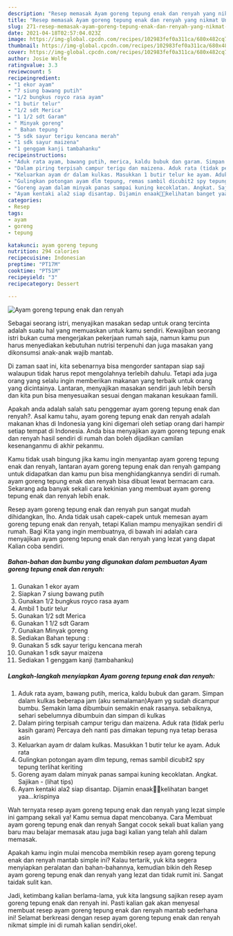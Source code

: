 ```yaml
---
description: "Resep memasak Ayam goreng tepung enak dan renyah yang nikmat Untuk Jualan"
title: "Resep memasak Ayam goreng tepung enak dan renyah yang nikmat Untuk Jualan"
slug: 271-resep-memasak-ayam-goreng-tepung-enak-dan-renyah-yang-nikmat-untuk-jualan
date: 2021-04-18T02:57:04.023Z
image: https://img-global.cpcdn.com/recipes/102983fef0a311ca/680x482cq70/ayam-goreng-tepung-enak-dan-renyah-foto-resep-utama.jpg
thumbnail: https://img-global.cpcdn.com/recipes/102983fef0a311ca/680x482cq70/ayam-goreng-tepung-enak-dan-renyah-foto-resep-utama.jpg
cover: https://img-global.cpcdn.com/recipes/102983fef0a311ca/680x482cq70/ayam-goreng-tepung-enak-dan-renyah-foto-resep-utama.jpg
author: Josie Wolfe
ratingvalue: 3.3
reviewcount: 5
recipeingredient:
- "1 ekor ayam"
- "7 siung bawang putih"
- "1/2 bungkus royco rasa ayam"
- "1 butir telur"
- "1/2 sdt Merica"
- "1 1/2 sdt Garam"
- " Minyak goreng"
- " Bahan tepung "
- "5 sdk sayur terigu kencana merah"
- "1 sdk sayur maizena"
- "1 genggam kanji tambahanku"
recipeinstructions:
- "Aduk rata ayam, bawang putih, merica, kaldu bubuk dan garam. Simpan dalam kulkas beberapa jam (aku semalaman)Ayam yg sudah dicampur bumbu. Semakin lama dibumbuin semakin enak rasanya. sebaiknya, sehari sebelumnya dibumbuin dan simpan di kulkas"
- "Dalam piring terpisah campur terigu dan maizena. Aduk rata (tidak perlu kasih garam) Percaya deh nanti pas dimakan tepung nya tetap berasa asin"
- "Keluarkan ayam dr dalam kulkas. Masukkan 1 butir telur ke ayam. Aduk rata"
- "Gulingkan potongan ayam dlm tepung, remas sambil dicubit2 spy tepung terlihat keriting"
- "Goreng ayam dalam minyak panas sampai kuning kecoklatan. Angkat. Sajikan           (lihat tips)"
- "Ayam kentaki ala2 siap disantap. Dijamin enaak👌🏻kelihatan banget yaa...krispinya"
categories:
- Resep
tags:
- ayam
- goreng
- tepung

katakunci: ayam goreng tepung 
nutrition: 294 calories
recipecuisine: Indonesian
preptime: "PT17M"
cooktime: "PT51M"
recipeyield: "3"
recipecategory: Dessert

---
```



![Ayam goreng tepung enak dan renyah](https://img-global.cpcdn.com/recipes/102983fef0a311ca/680x482cq70/ayam-goreng-tepung-enak-dan-renyah-foto-resep-utama.jpg)

Sebagai seorang istri, menyajikan masakan sedap untuk orang tercinta adalah suatu hal yang memuaskan untuk kamu sendiri. Kewajiban seorang istri bukan cuma mengerjakan pekerjaan rumah saja, namun kamu pun harus menyediakan kebutuhan nutrisi terpenuhi dan juga masakan yang dikonsumsi anak-anak wajib mantab.

Di zaman  saat ini, kita sebenarnya bisa mengorder santapan siap saji walaupun tidak harus repot mengolahnya terlebih dahulu. Tetapi ada juga orang yang selalu ingin memberikan makanan yang terbaik untuk orang yang dicintainya. Lantaran, menyajikan masakan sendiri jauh lebih bersih dan kita pun bisa menyesuaikan sesuai dengan makanan kesukaan famili. 



Apakah anda adalah salah satu penggemar ayam goreng tepung enak dan renyah?. Asal kamu tahu, ayam goreng tepung enak dan renyah adalah makanan khas di Indonesia yang kini digemari oleh setiap orang dari hampir setiap tempat di Indonesia. Anda bisa menyajikan ayam goreng tepung enak dan renyah hasil sendiri di rumah dan boleh dijadikan camilan kesenanganmu di akhir pekanmu.

Kamu tidak usah bingung jika kamu ingin menyantap ayam goreng tepung enak dan renyah, lantaran ayam goreng tepung enak dan renyah gampang untuk didapatkan dan kamu pun bisa menghidangkannya sendiri di rumah. ayam goreng tepung enak dan renyah bisa dibuat lewat bermacam cara. Sekarang ada banyak sekali cara kekinian yang membuat ayam goreng tepung enak dan renyah lebih enak.

Resep ayam goreng tepung enak dan renyah pun sangat mudah dihidangkan, lho. Anda tidak usah capek-capek untuk memesan ayam goreng tepung enak dan renyah, tetapi Kalian mampu menyajikan sendiri di rumah. Bagi Kita yang ingin membuatnya, di bawah ini adalah cara menyajikan ayam goreng tepung enak dan renyah yang lezat yang dapat Kalian coba sendiri.

<!--inarticleads1-->

##### Bahan-bahan dan bumbu yang digunakan dalam pembuatan Ayam goreng tepung enak dan renyah:

1. Gunakan 1 ekor ayam
1. Siapkan 7 siung bawang putih
1. Gunakan 1/2 bungkus royco rasa ayam
1. Ambil 1 butir telur
1. Gunakan 1/2 sdt Merica
1. Gunakan 1 1/2 sdt Garam
1. Gunakan  Minyak goreng
1. Sediakan  Bahan tepung :
1. Gunakan 5 sdk sayur terigu kencana merah
1. Gunakan 1 sdk sayur maizena
1. Sediakan 1 genggam kanji (tambahanku)




<!--inarticleads2-->

##### Langkah-langkah menyiapkan Ayam goreng tepung enak dan renyah:

1. Aduk rata ayam, bawang putih, merica, kaldu bubuk dan garam. Simpan dalam kulkas beberapa jam (aku semalaman)Ayam yg sudah dicampur bumbu. Semakin lama dibumbuin semakin enak rasanya. sebaiknya, sehari sebelumnya dibumbuin dan simpan di kulkas
1. Dalam piring terpisah campur terigu dan maizena. Aduk rata (tidak perlu kasih garam) Percaya deh nanti pas dimakan tepung nya tetap berasa asin
1. Keluarkan ayam dr dalam kulkas. Masukkan 1 butir telur ke ayam. Aduk rata
1. Gulingkan potongan ayam dlm tepung, remas sambil dicubit2 spy tepung terlihat keriting
1. Goreng ayam dalam minyak panas sampai kuning kecoklatan. Angkat. Sajikan -           (lihat tips)
1. Ayam kentaki ala2 siap disantap. Dijamin enaak👌🏻kelihatan banget yaa...krispinya




Wah ternyata resep ayam goreng tepung enak dan renyah yang lezat simple ini gampang sekali ya! Kamu semua dapat mencobanya. Cara Membuat ayam goreng tepung enak dan renyah Sangat cocok sekali buat kalian yang baru mau belajar memasak atau juga bagi kalian yang telah ahli dalam memasak.

Apakah kamu ingin mulai mencoba membikin resep ayam goreng tepung enak dan renyah mantab simple ini? Kalau tertarik, yuk kita segera menyiapkan peralatan dan bahan-bahannya, kemudian bikin deh Resep ayam goreng tepung enak dan renyah yang lezat dan tidak rumit ini. Sangat taidak sulit kan. 

Jadi, ketimbang kalian berlama-lama, yuk kita langsung sajikan resep ayam goreng tepung enak dan renyah ini. Pasti kalian gak akan menyesal membuat resep ayam goreng tepung enak dan renyah mantab sederhana ini! Selamat berkreasi dengan resep ayam goreng tepung enak dan renyah nikmat simple ini di rumah kalian sendiri,oke!.

